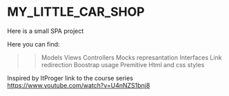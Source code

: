 # MY_LITTLE_CAR_SHOP
Here is a small SPA project 

Here you can find:
>>Models 
>>Views
>>Controllers
>>Mocks represantation 
>>Interfaces
>>Link redirection
>>Boostrap usage
>>Premitive Html and css styles

Inspired by ItProger
link to the course series https://www.youtube.com/watch?v=U4nNZS1bnj8
